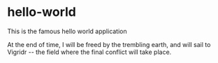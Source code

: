 # hello-world
This is the famous hello world application

At the end of time, I will be freed by the trembling earth, and will sail to Vigridr -- the field where the final conflict will take place.

